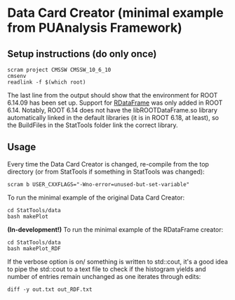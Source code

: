 # Data Card Creator (minimal example from PUAnalysis Framework)

## Setup instructions (do only once)

```
scram project CMSSW CMSSW_10_6_10
cmsenv
readlink -f $(which root)
```
The last line from the output should show that the environment
for ROOT 6.14.09 has been set up. Support for [RDataFrame](https://root.cern/doc/master/classROOT_1_1RDataFrame.html)
was only added in ROOT 6.14. Notably, ROOT 6.14 does not have
the libROOTDataFrame.so library automatically linked in the
default libraries (it is in ROOT 6.18, at least), so the
BuildFiles in the StatTools folder link the correct library.

## Usage
Every time the Data Card Creator is changed, re-compile from the top directory (or from StatTools if
something in StatTools was changed):
```
scram b USER_CXXFLAGS="-Wno-error=unused-but-set-variable"
```

To run the minimal example of the original Data Card Creator:
```
cd StatTools/data
bash makePlot 
```

**(In-development!)** To run the minimal example of the RDataFrame creator:
```
cd StatTools/data
bash makePlot_RDF
```

If the verbose option is on/ something is written to std::cout, it's a good
idea to pipe the std::cout to a text file to check if the histogram yields and number of entries remain unchanged as one iterates through edits:
```  
diff -y out.txt out_RDF.txt     	
```